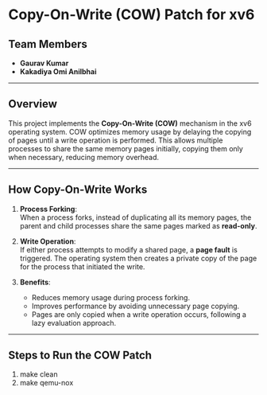 # Copy-On-Write (COW) Patch for xv6

## Team Members
- **Gaurav Kumar**
- **Kakadiya Omi Anilbhai**

---

## Overview

This project implements the **Copy-On-Write (COW)** mechanism in the xv6 operating system. COW optimizes memory usage by delaying the copying of pages until a write operation is performed. This allows multiple processes to share the same memory pages initially, copying them only when necessary, reducing memory overhead.

---

## How Copy-On-Write Works

1. **Process Forking**:  
   When a process forks, instead of duplicating all its memory pages, the parent and child processes share the same pages marked as **read-only**.

2. **Write Operation**:  
   If either process attempts to modify a shared page, a **page fault** is triggered. The operating system then creates a private copy of the page for the process that initiated the write.

3. **Benefits**:  
   - Reduces memory usage during process forking.
   - Improves performance by avoiding unnecessary page copying.
   - Pages are only copied when a write operation occurs, following a lazy evaluation approach.

---

## Steps to Run the COW Patch

1. make clean
2. make qemu-nox
